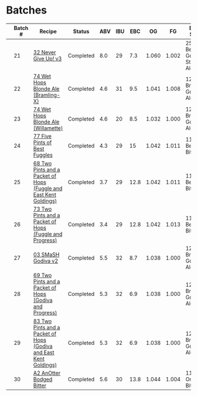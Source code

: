 # Batches

|   | Batch # | Recipe | Status | ABV | IBU | EBC | OG | FG | BJCP Style | Type |
|---|---------|--------|--------|-----|-----|-----|----|----|------------|------|
| ![32v3](../recipes/32_Never_Give_Up/32_Never_Give_Up.jpeg) | 21 | [32 Never Give Up! v3](batch_21/README.md)| Completed | 8.0 | 29 | 7.3 | 1.060 | 1.002 | 25C Belgian Golden Strong Ale | All Grain |
| ![74v2](../recipes/74_Wet_Hops_Blonde_Ale/74_Wet_Hops_Blonde_Ale_Bramling-X.jpeg) | 22 | [74 Wet Hops Blonde Ale (Bramling-X)](batch_22/README.md) | Completed | 4.6 | 31 | 9.5 | 1.041 | 1.008 | 12A British Golden Ale | All Grain |
| ![74v2](../recipes/74_Wet_Hops_Blonde_Ale/74_Wet_Hops_Blonde_Ale_Willamette.jpeg) | 23 | [74 Wet Hops Blonde Ale (Willamette)](batch_23/README.md) | Completed | 4.6 | 20 | 8.5 | 1.032 | 1.000 | 12A British Golden Ale | All Grain |
| ![77](../recipes/77_Five_Pints_of_Best_Fuggles/77_Five_Pints_of_Best_Fuggles.jpeg)  | 24 | [77 Five Pints of Best Fuggles](batch_24/README.md) | Completed | 4.3 | 29 | 15 | 1.042 | 1.011 | 11B Best Bitter | All Grain |
| ![68](../recipes/68_Two_Pints_and_a_Packet_of_Hops_Fuggle_and_East_Kent_Goldings/68_Two_Pints_and_a_Packet_of_Hops_Fuggle_and_East_Kent_Goldings.jpeg) | 25 | [68 Two Pints and a Packet of Hops (Fuggle and East Kent Goldings)](batch_25/README.md)| Completed | 3.7 | 29 | 12.8 | 1.042 | 1.011 | 11B Best Bitter | All Grain |
| ![73](../recipes/73_Two_Pints_and_a_Packet_of_Hops_Fuggle_and_Progress/73_Two_Pints_and_a_Packet_of_Hops_Fuggle_and_Progress.jpeg) | 26 | [73 Two Pints and a Packet of Hops (Fuggle and Progress)](batch_26/README.md)| Completed | 3.4 | 29 | 12.8 | 1.042 | 1.013 | 11B Best Bitter | All Grain |
| ![03v2](../recipes/03_SMaSH_Godiva/03_SMaSH_Godiva.jpeg) | 27 | [03 SMaSH Godiva v2](batch_27/README.md)| Completed | 5.5 | 32 | 8.7 | 1.038 | 1.000 | 12A British Golden Ale | All Grain |
| ![69](../recipes/69_Two_Pints_and_a_Packet_of_Hops_Godiva_and_Progress/69_Two_Pints_and_a_Packet_of_Hops_Godiva_and_Progress.jpeg) | 28 | [69 Two Pints and a Packet of Hops (Godiva and Progress)](batch_28/README.md)| Completed | 5.3 | 32 | 6.9 | 1.038 | 1.000 | 12A British Golden Ale | All Grain |
| ![83](../recipes/83_Two_Pints_and_a_Packet_of_Hops_Godiva_and_East_Kent_Goldings/83_Two_Pints_and_a_Packet_of_Hops_Godiva_and_East_Kent_Goldings.jpeg) | 29 | [83 Two Pints and a Packet of Hops (Godiva and East Kent Goldings)](batch_29/README.md)| Completed | 5.3 | 32 | 6.9 | 1.038 | 1.000 | 12A British Golden Ale | All Grain |
| ![A2](../recipes/A2_AnOtter_Bodged_Bitter/A2_AnOtter_Bodged_Bitter.jpeg) | 30 | [A2 AnOtter Bodged Bitter]()| Completed | 5.6 | 30 | 13.8 | 1.044 | 1.004 | 11A Ordinary Bitter | All Grain |
